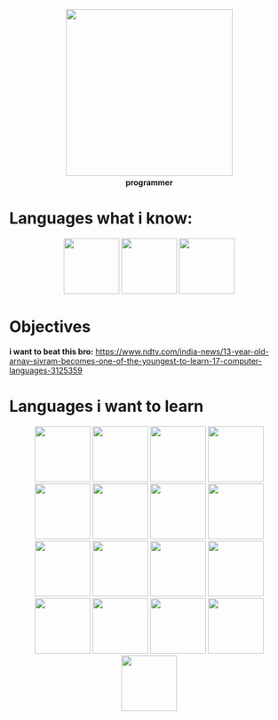 <div id="header" align="center">
  <img src="https://media0.giphy.com/media/v1.Y2lkPTc5MGI3NjExaGR1ZjlkeTUzZHk4aHkycjh3YXZ5ODAwZGVyNG9zanlhMGF2aXg2OCZlcD12MV9pbnRlcm5hbF9naWZfYnlfaWQmY3Q9Zw/RbDKaczqWovIugyJmW/giphy.gif" width="300"/>
  <b><br>programmer</br></b>
</div>

# Languages what i know: 
<div id="header" align="center">
  <img src="https://upload.wikimedia.org/wikipedia/commons/4/4b/Bash_Logo_Colored.svg" width="100"/>
  <img src="https://upload.wikimedia.org/wikipedia/commons/f/f1/Ruby_logo.png" width="100"/>
  <img src="https://upload.wikimedia.org/wikipedia/commons/c/c3/Python-logo-notext.svg" width="100"/>
</div>

# Objectives
<b>i want to beat this bro:</b>
https://www.ndtv.com/india-news/13-year-old-arnav-sivram-becomes-one-of-the-youngest-to-learn-17-computer-languages-3125359

# Languages i want to learn
<div id="header" align="center">
  <img src="https://uxwing.com/wp-content/themes/uxwing/download/brands-and-social-media/kotlin-programming-language-icon.png" width="100"/>
  <img src="https://upload.wikimedia.org/wikipedia/commons/thumb/1/18/C_Programming_Language.svg/380px-C_Programming_Language.svg.png?20201031132917" width="100"/>
  <img src="https://upload.wikimedia.org/wikipedia/commons/c/c3/Python-logo-notext.svg" width="100"/>
  <img src="https://upload.wikimedia.org/wikipedia/commons/4/4b/Bash_Logo_Colored.svg" width="100"/>
  <img src="https://upload.wikimedia.org/wikipedia/commons/f/f1/Ruby_logo.png" width="100"/>
  <img src="https://upload.wikimedia.org/wikipedia/commons/c/c3/Python-logo-notext.svg" width="100"/>
  <img src="https://upload.wikimedia.org/wikipedia/commons/4/4b/Bash_Logo_Colored.svg" width="100"/>
  <img src="https://upload.wikimedia.org/wikipedia/commons/f/f1/Ruby_logo.png" width="100"/>
  <img src="https://upload.wikimedia.org/wikipedia/commons/c/c3/Python-logo-notext.svg" width="100"/>  
  <img src="https://upload.wikimedia.org/wikipedia/commons/4/4b/Bash_Logo_Colored.svg" width="100"/>
  <img src="https://upload.wikimedia.org/wikipedia/commons/f/f1/Ruby_logo.png" width="100"/>
  <img src="https://upload.wikimedia.org/wikipedia/commons/c/c3/Python-logo-notext.svg" width="100"/>
  <img src="https://upload.wikimedia.org/wikipedia/commons/4/4b/Bash_Logo_Colored.svg" width="100"/>
  <img src="https://upload.wikimedia.org/wikipedia/commons/f/f1/Ruby_logo.png" width="100"/>
  <img src="https://upload.wikimedia.org/wikipedia/commons/c/c3/Python-logo-notext.svg" width="100"/>
  <img src="https://upload.wikimedia.org/wikipedia/commons/f/f1/Ruby_logo.png" width="100"/>
  <img src="https://upload.wikimedia.org/wikipedia/commons/c/c3/Python-logo-notext.svg" width="100"/>
</div>







